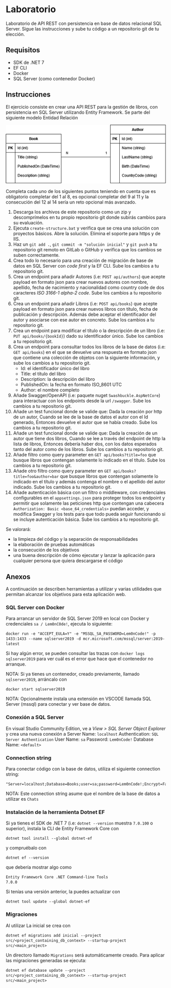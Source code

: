 # Laboratorio
Laboratorio de API REST con persistencia en base de datos relacional SQL Server. Sigue las instrucciones y sube tu código a un repositorio git de tu elección.

## Requisitos
- SDK de .NET 7
- EF CLI
- Docker
- SQL Server (como contenedor Docker)

## Instrucciones
El ejercicio consiste en crear una API REST para la gestión de libros, con persistencia en SQL Server utilizando Entity Framework. Se parte del siguiente modelo Entidad Relación

![Modelo E-R](doc/books_er_model.png)

Completa cada uno de los siguientes puntos teniendo en cuenta que es obligatorio completar del 1 al 8, es opcional completar del 9 al 11 y la consecución del 12 al 14 sería un reto opcional más avanzado.

1. Descarga los archivos de este repositorio como un zip y descomprímelos en tu propio repositorio git donde subirás cambios para su evaluación.
2. Ejecuta `create-structure.bat` y verifica que se crea una solución con proyectos básicos. Abre la solución. Elimina el soporte para https y de IIS.
3. Haz un `git add .`, `git commit -m "solución inicial"` y `git push` a tu repositorio git remoto en GitLab o GitHub y verifica que los cambios se suben correctamente.
4. Crea todo lo necesario para una creación de migración de base de datos en SQL Server con *code first* y la EF CLI. Sube los cambios a tu repositorio git.
5. Crea un endpoint para añadir Autores (i.e: `POST api/authors`) que acepte payload en formato json para crear nuevos autores con nombre, apellido, fecha de nacimiento y nacionalidad como country code de dos caracteres *ISO 3166-1 alpha-2 code*. Sube los cambios a tu repositorio git.
6. Crea un endpoint para añadir Libros (i.e: `POST api/books`) que acepte payload en formato json para crear nuevos libros con título, fecha de publicación y descripción. Además debe aceptar el identificador del autor y asociarse con ese autor en concreto. Sube los cambios a tu repositorio git.
7. Crea un endpoint para modificar el título o la descripción de un libro (i.e: `PUT api/books/{bookId}`) dado su identificador único. Sube los cambios a tu repositorio git.
8. Crea un endpoint para consultar todos los libros de la base de datos (i.e: `GET api/books`) en el que se devuelve una respuesta en formato json que contiene una colección de objetos con la siguiente información, y sube los cambios a tu repositorio git.
    - Id: el identificador único del libro
    - Title: el título del libro
    - Description: la descripción del libro
    - PublishedOn: la fecha en formato ISO_8601 UTC
    - Author: el nombre completo
9. Añade Swagger/OpenAPI (i.e: paquete nuget `Swashbuckle.AspNetCore`) para interactuar con los endpoints desde la url `/swagger`. Sube los cambios a tu repositorio git.
10. Añade un test funcional donde se valide que: Dada la creación por http de un autor, Cuando se lee de la base de datos el autor con el Id generado, Entonces devuelve el autor que se había creado. Sube los cambios a tu repositorio git.
11. Añade un test funcional donde se valide que: Dada la creación de un autor que tiene dos libros, Cuando se lee a través del endpoint de http la lista de libros, Entonces debería haber dos, con los datos esperados tanto del autor como de los libros. Sube los cambios a tu repositorio git. 
12. Añade filtro como query parameter en `GET api/books?title=foo` que busque libros que contengan solamente lo indicado en el título. Sube los cambios a tu repositorio git.
13. Añade otro filtro como query parameter en `GET api/books?title=foo&author=bar` que busque libros que contengan solamente lo indicado en el título y además contenga el nombre o el apellido del autor indicado. Sube los cambios a tu repositorio git.
14. Añade autenticación básica con un filtro o middleware, con credenciales configurables en el `appsettings.json` para proteger todos los endpoint y permitir que solamente las peticiones http que contengan una cabecera `Authorization: Basic <base_64_credentials>` puedan acceder, y modifica Swagger y los tests para que todo pueda seguir funcionando si se incluye autenticación básica. Sube los cambios a tu repositorio git.

Se valorará:
- la limpieza del código y la separación de responsabilidades
- la elaboración de pruebas automáticas
- la consecución de los objetivos
- una buena descripción de cómo ejecutar y lanzar la aplicación para cualquier persona que quiera descargarse el código

## Anexos 
A continuación se describen herramientas a utilizar y varias utilidades que permitan alcanzar los objetivos para esta aplicación web.

### SQL Server con Docker
Para arrancar un servidor de SQL Server 2019 en local con Docker y credenciales `sa / Lem0nC0de!`, ejecuta lo siguiente:
```
docker run -e "ACCEPT_EULA=Y" -e "MSSQL_SA_PASSWORD=Lem0nCode!" -p 1433:1433 --name sqlserver2019 -d mcr.microsoft.com/mssql/server:2019-latest
```

Si hay algún error, se pueden consultar las trazas con `docker logs sqlserver2019` para ver cuál es el error que hace que el contenedor no arranque.

NOTA: Si ya tienes un contenedor, creado previamente, llamado `sqlserver2019`, arráncalo con
```
docker start sqlserver2019
```

NOTA: Opcionalmente instala una extensión en VSCODE llamada SQL Server (mssql) para conectar y ver base de datos.

### Conexión a SQL Server
En visual Studio Community Edition, ve a *View > SQL Server Object Explorer* y crea una nueva conexión a 
Server Name: `localhost`
Authentication: `SQL Server Authentication`
User Name: `sa`
Password: `Lem0nCode!`
Database Name: `<default>`

### Connection string
Para conectar código con la base de datos, utiliza el siguiente connection string:
```
"Server=localhost;Database=Books;user=sa;password=Lem0nCode!;Encrypt=False"
```

NOTA: Este connection string asume que el nombre de la base de datos a utilizar es `Chats`

### Instalación de la herramienta Dotnet EF
Si ya tienes el SDK de .NET 7 (i.e: `dotnet --version` muestra `7.0.100` o superior), instala la CLI de Entity Framework Core con
```
dotnet tool install --global dotnet-ef
```

y compruébalo con
```
dotnet ef --version
```
que debería mostrar algo como
```
Entity Framework Core .NET Command-line Tools
7.0.0
```

Si tenías una versión anterior, la puedes actualizar con
```
dotnet tool update --global dotnet-ef
```

### Migraciones
Al utilizar 
La inicial se crea con
``` 
dotnet ef migrations add inicial --project src/<project_containing_db_context> --startup-project src/<main_project>
```

Un directoro llamado `Migrations` será automáticamente creado.
Para aplicar las migraciones generadas se ejecuta:
``` 
dotnet ef database update --project src/<project_containing_db_context> --startup-project src/<main_project>
```
